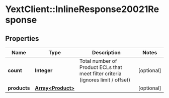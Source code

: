 # YextClient::InlineResponse20021Response

## Properties
Name | Type | Description | Notes
------------ | ------------- | ------------- | -------------
**count** | **Integer** | Total number of Product ECLs that meet filter criteria (ignores limit / offset) | [optional] 
**products** | [**Array&lt;Product&gt;**](Product.md) |  | [optional] 


